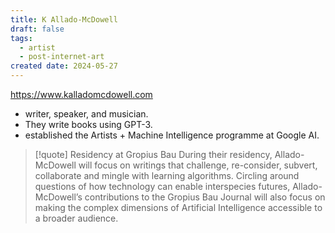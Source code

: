 ```yaml
---
title: K Allado-McDowell
draft: false
tags:
  - artist
  - post-internet-art
created date: 2024-05-27
---
```

https://www.kalladomcdowell.com
- writer, speaker, and musician.
- They write books using GPT-3. 
- established the Artists + Machine Intelligence programme at Google AI.

> [!quote] Residency at Gropius Bau
> During their residency, Allado-McDowell will focus on writings that challenge, re-consider, subvert, collaborate and mingle with learning algorithms. Circling around questions of how technology can enable interspecies futures, Allado-McDowell’s contributions to the Gropius Bau Journal will also focus on making the complex dimensions of Artificial Intelligence accessible to a broader audience.

